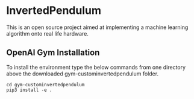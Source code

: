 # InvertedPendulum

This is an open source project aimed at implementing a machine learning algorithm onto real life hardware.

## OpenAI Gym Installation

To install the environment type the below commands from one directory above the downloaded gym-custominvertedpendulum folder.

    cd gym-custominvertedpendulum
    pip3 install -e .
